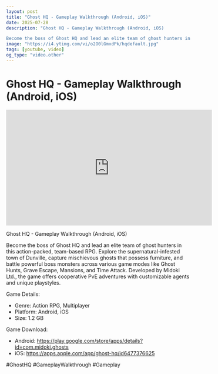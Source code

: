 ```yaml
---
layout: post
title: "Ghost HQ - Gameplay Walkthrough (Android, iOS)"
date: 2025-07-28
description: "Ghost HQ - Gameplay Walkthrough (Android, iOS)

Become the boss of Ghost HQ and lead an elite team of ghost hunters in this action-packed, team-based RP..."
image: "https://i4.ytimg.com/vi/o2O0lGmxdPk/hqdefault.jpg"
tags: [youtube, video]
og_type: "video.other"
---
```


<script type="application/ld+json">
{
  "@context": "http://schema.org",
  "@type": "VideoObject",
  "name": "Ghost HQ - Gameplay Walkthrough (Android, iOS)",
  "description": "Ghost HQ - Gameplay Walkthrough (Android, iOS)\n\nBecome the boss of Ghost HQ and lead an elite team of ghost hunters in this action-packed, team-based RPG. Explore the supernatural-infested town of Dunville, capture mischievous ghosts that possess furniture, and battle powerful boss monsters across various game modes like Ghost Hunts, Grave Escape, Mansions, and Time Attack. Developed by Midoki Ltd., the game offers cooperative PvE adventures with customizable agents and unique playstyles.\n\nGame Details:\n\n- Genre: Action RPG, Multiplayer\n- Platform: Android, iOS\n- Size: 1.2 GB\n\nGame Download:\n\n- Android: https://play.google.com/store/apps/details?id=com.midoki.ghosts\n- iOS: https://apps.apple.com/app/ghost-hq/id6477376625\n\n#GhostHQ #GameplayWalkthrough #Gameplay",
  "thumbnailUrl": "https://i4.ytimg.com/vi/o2O0lGmxdPk/hqdefault.jpg",
  "uploadDate": "2025-07-28T20:50:11",
  "embedUrl": "https://www.youtube.com/embed/o2O0lGmxdPk",
  "publisher": {
    "@type": "Person",
    "name": "Celo Zaga"
  },
  "mainEntityOfPage": {
    "@type": "WebPage",
    "@id": "https://celozaga.github.io/2025/07/28/ghost-hq---gameplay-walkthrough-(android,-ios)-o2O0lGmxdPk.html"
  },
  "duration": "PT0M0S"
}
</script>

<script type="application/ld+json">
{
  "@context": "http://schema.org",
  "@type": "BlogPosting",
  "headline": "Ghost HQ - Gameplay Walkthrough (Android, iOS)",
  "image": "https://i4.ytimg.com/vi/o2O0lGmxdPk/hqdefault.jpg",
  "publisher": {
    "@type": "Person",
    "name": "Celo Zaga"
  },
  "url": "https://celozaga.github.io/2025/07/28/ghost-hq---gameplay-walkthrough-(android,-ios)-o2O0lGmxdPk.html",
  "datePublished": "2025-07-28T20:50:11",
  "dateCreated": "2025-07-28T20:50:11",
  "dateModified": "2025-07-28T20:50:11",
  "description": "Ghost HQ - Gameplay Walkthrough (Android, iOS)\n\nBecome the boss of Ghost HQ and lead an elite team of ghost hunters in this action-packed, team-based RP...",
  "author": {
    "@type": "Person",
    "name": "Celo Zaga"
  },
  "mainEntityOfPage": {
    "@type": "WebPage",
    "@id": "https://celozaga.github.io/2025/07/28/ghost-hq---gameplay-walkthrough-(android,-ios)-o2O0lGmxdPk.html"
  }
}
</script>

<h1 class="youtube-post-title">Ghost HQ - Gameplay Walkthrough (Android, iOS)</h1>

<iframe width="560" height="315" src="https://www.youtube.com/embed/o2O0lGmxdPk" class="youtube-post-embed" frameborder="0" allowfullscreen></iframe>

<p class="youtube-post-description">Ghost HQ - Gameplay Walkthrough (Android, iOS)

Become the boss of Ghost HQ and lead an elite team of ghost hunters in this action-packed, team-based RPG. Explore the supernatural-infested town of Dunville, capture mischievous ghosts that possess furniture, and battle powerful boss monsters across various game modes like Ghost Hunts, Grave Escape, Mansions, and Time Attack. Developed by Midoki Ltd., the game offers cooperative PvE adventures with customizable agents and unique playstyles.

Game Details:

- Genre: Action RPG, Multiplayer
- Platform: Android, iOS
- Size: 1.2 GB

Game Download:

- Android: https://play.google.com/store/apps/details?id=com.midoki.ghosts
- iOS: https://apps.apple.com/app/ghost-hq/id6477376625

#GhostHQ #GameplayWalkthrough #Gameplay</p>
